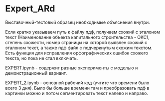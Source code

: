 # Expert_ARd

Выставочный-тестовый образец необходимые объяснения внутри.

Если кратко указываем путь к файлу пдф, получаем схожий с эталоном текст (Наименование объекта капитального строительства - ОКС), степень схожести, номер страницы на которой выявлен схожий с эталоном текст, а также пдф файл с подчеркнутым схожим текстом. Есть функция для исправления орфографических ошибок схожего текста, но пока не стал включать.

EXPERT.ipynb - содержит разные эксперименты с моделью и демонстрационный вариант.

EXPERT_2.ipynb - основной рабочий код (учтите что времени было всего 3 дня). Было бы больше времени там и преобразовать пдф в картинки можно и потом сегментировать текст налево и направо.
